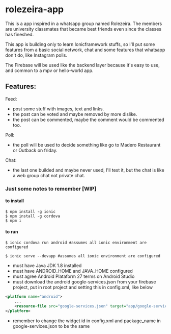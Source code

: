# rolezeira-app

This is a app inspired in a whatsapp group named Rolezeira. The members are university classmates that became best friends even since the classes has fineshed.

This app is building only to learn Ionicframework stuffs, so I'll put some features from a basic social network, chat and some features that whatsapp don't do, like Instagram polls.

The Firebase will be used like the backend layer because it's easy to use, and common to a mpv or hello-world app.

## Features:

Feed:
-  post some stuff with images, text and links.
-  the post can be voted and maybe removed by more dislike.
-  the post can be commented, maybe the comment would be commented too.

Poll:
-  the poll will be used to decide something like go to Madero Restaurant or Outback on friday.

Chat:
-  the last one builded and maybe never used, I'll test it, but the chat is like a web group chat not private chat.


### Just some notes to remember [WIP]

#### to install 

```shell
$ npm install -g ionic
$ npm install -g cordova
$ npm i
```

#### to run 

```shell
$ ionic cordova run android #assumes all ionic environment are configured
```
```shell
$ ionic serve --devapp #assumes all ionic environment are configured
```

-  must have Java JDK 1.8 installed
-  must have ANDROID_HOME and JAVA_HOME configured
-  must agree Android Plataform 27 terms on Android Studio
-  must download the android google-services.json from your firebase project, put in root project and setting this in config.xml, like below
```xml
<platform name="android">
    ...
    <resource-file src="google-services.json" target="app/google-services.json" />
</platform>
```
-  remember to change the widget id in config.xml and package_name in google-services.json to be the same
